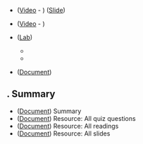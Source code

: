 * ([Video]() - ) ([Slide]()) 
* ([Video]() - ) 

* ([Lab]()) 
    * []()
    * []()

* ([Document]()) 

## . Summary
* ([Document]()) Summary
* ([Document]()) Resource: All quiz questions
* ([Document]()) Resource: All readings
* ([Document]()) Resource: All slides
